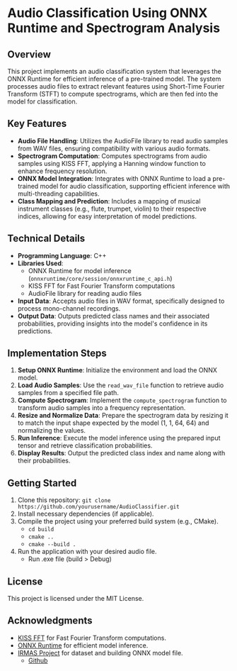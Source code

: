 # Audio Classification Using ONNX Runtime and Spectrogram Analysis

## Overview
This project implements an audio classification system that leverages the ONNX Runtime for efficient inference of a pre-trained model. The system processes audio files to extract relevant features using Short-Time Fourier Transform (STFT) to compute spectrograms, which are then fed into the model for classification.

## Key Features
- **Audio File Handling**: Utilizes the AudioFile library to read audio samples from WAV files, ensuring compatibility with various audio formats.
- **Spectrogram Computation**: Computes spectrograms from audio samples using KISS FFT, applying a Hanning window function to enhance frequency resolution.
- **ONNX Model Integration**: Integrates with ONNX Runtime to load a pre-trained model for audio classification, supporting efficient inference with multi-threading capabilities.
- **Class Mapping and Prediction**: Includes a mapping of musical instrument classes (e.g., flute, trumpet, violin) to their respective indices, allowing for easy interpretation of model predictions.

## Technical Details
- **Programming Language**: C++
- **Libraries Used**:
  - ONNX Runtime for model inference (`onnxruntime/core/session/onnxruntime_c_api.h`)
  - KISS FFT for Fast Fourier Transform computations
  - AudioFile library for reading audio files
- **Input Data**: Accepts audio files in WAV format, specifically designed to process mono-channel recordings.
- **Output Data**: Outputs predicted class names and their associated probabilities, providing insights into the model's confidence in its predictions.

## Implementation Steps
1. **Setup ONNX Runtime**: Initialize the environment and load the ONNX model.
2. **Load Audio Samples**: Use the `read_wav_file` function to retrieve audio samples from a specified file path.
3. **Compute Spectrogram**: Implement the `compute_spectrogram` function to transform audio samples into a frequency representation.
4. **Resize and Normalize Data**: Prepare the spectrogram data by resizing it to match the input shape expected by the model (1, 1, 64, 64) and normalizing the values.
5. **Run Inference**: Execute the model inference using the prepared input tensor and retrieve classification probabilities.
6. **Display Results**: Output the predicted class index and name along with their probabilities.

## Getting Started
1. Clone this repository:
```git clone https://github.com/yourusername/AudioClassifier.git```
2. Install necessary dependencies (if applicable).
3. Compile the project using your preferred build system (e.g., CMake).
    - ```cd build```
    -  ```cmake ..```
    - ```cmake --build .```
4. Run the application with your desired audio file.
    - Run .exe file (build > Debug)

## License
This project is licensed under the MIT License.

## Acknowledgments
- [KISS FFT](https://github.com/mborgerding/kissfft) for Fast Fourier Transform computations.
- [ONNX Runtime](https://onnxruntime.ai/) for efficient model inference.
- [IRMAS Project](https://www.upf.edu/web/mtg/irmas/) for dataset and building ONNX model file.
    - [Github](https://github.com/claudia-hm/IRMAS_Deep_Learning?tab=readme-ov-file/)
